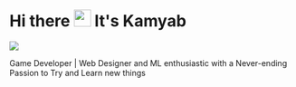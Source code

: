 <h1> Hi there <a href="https://emoji.gg/emoji/7723-check-mark"><img src="https://cdn3.emoji.gg/emojis/7723-check-mark.gif" width="30px" height="30px" alt="check_mark"></a> It's Kamyab </h1>

<img src="https://img.shields.io/github/stars/Kamyab-MT">

Game Developer | Web Designer and ML enthusiastic with a Never-ending Passion to Try and Learn new things<br>
